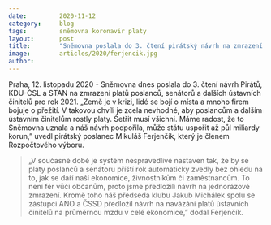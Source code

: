 ```yaml
---
date:         2020-11-12
category:     blog
tags:         sněmovna koronavir platy
layout:       post
title:        "Sněmovna poslala do 3. čtení pirátský návrh na zmrazení platů politiků a ústavních činitelů na rok 2021. Může státu ušetřit půl miliardy"
image:        articles/2020/ferjencik.jpg
author:       
---
```



Praha, 12. listopadu 2020 - Sněmovna dnes poslala do 3. čtení návrh Pirátů, KDU-ČSL a STAN na zmrazení platů poslanců, senátorů a dalších ústavních činitelů pro rok 2021. „Země je v krizi, lidé se bojí o místa a mnoho firem bojuje o přežití. V takovou chvíli je zcela nevhodné, aby poslancům a dalším ústavním činitelům rostly platy. Šetřit musí všichni.  Máme radost, že to Sněmovna uznala a náš návrh podpořila, může státu uspořit až půl miliardy korun,” uvedl pirátský poslanec Mikuláš Ferjenčík, který je členem Rozpočtového výboru.



> „V současné době je systém nespravedlivě nastaven tak, že by se platy poslanců a senátoru příští rok automaticky zvedly bez ohledu na to, jak se daří naší ekonomice, živnostníkům či zaměstnancům. To není fér vůči občanům, proto jsme předložili návrh na jednorázové zmrazení. Kromě toho náš předseda klubu Jakub Michálek spolu se zástupci ANO a ČSSD předložil návrh na navázání platů ústavních činitelů na průměrnou mzdu v celé ekonomice,” dodal Ferjenčík. 

